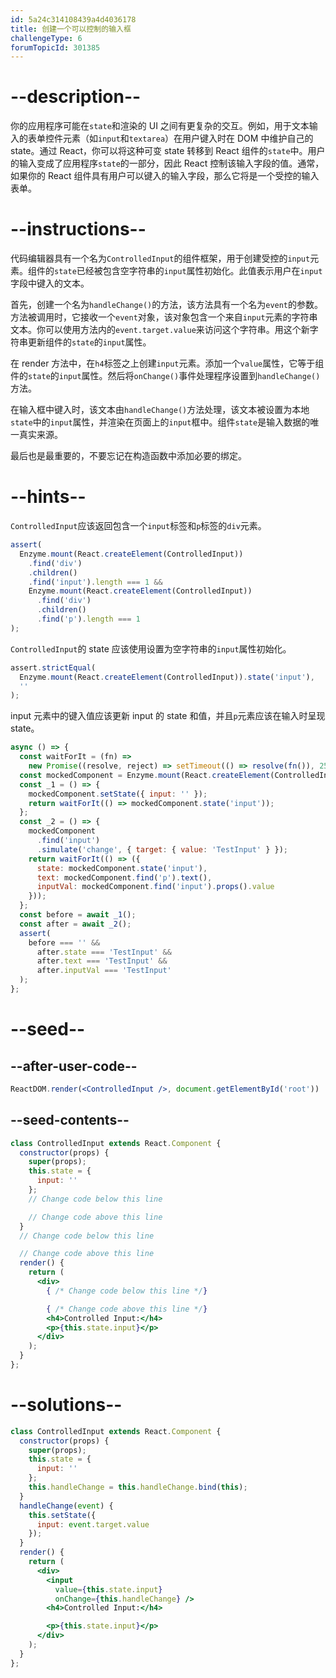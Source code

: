 ```yaml
---
id: 5a24c314108439a4d4036178
title: 创建一个可以控制的输入框
challengeType: 6
forumTopicId: 301385
---
```


# --description--

你的应用程序可能在`state`和渲染的 UI 之间有更复杂的交互。例如，用于文本输入的表单控件元素（如`input`和`textarea`）在用户键入时在 DOM 中维护自己的 state。通过 React，你可以将这种可变 state 转移到 React 组件的`state`中。用户的输入变成了应用程序`state`的一部分，因此 React 控制该输入字段的值。通常，如果你的 React 组件具有用户可以键入的输入字段，那么它将是一个受控的输入表单。

# --instructions--

代码编辑器具有一个名为`ControlledInput`的组件框架，用于创建受控的`input`元素。组件的`state`已经被包含空字符串的`input`属性初始化。此值表示用户在`input`字段中键入的文本。

首先，创建一个名为`handleChange()`的方法，该方法具有一个名为`event`的参数。方法被调用时，它接收一个`event`对象，该对象包含一个来自`input`元素的字符串文本。你可以使用方法内的`event.target.value`来访问这个字符串。用这个新字符串更新组件的`state`的`input`属性。

在 render 方法中，在`h4`标签之上创建`input`元素。添加一个`value`属性，它等于组件的`state`的`input`属性。然后将`onChange()`事件处理程序设置到`handleChange()`方法。

在输入框中键入时，该文本由`handleChange()`方法处理，该文本被设置为本地`state`中的`input`属性，并渲染在页面上的`input`框中。组件`state`是输入数据的唯一真实来源。

最后也是最重要的，不要忘记在构造函数中添加必要的绑定。

# --hints--

`ControlledInput`应该返回包含一个`input`标签和`p`标签的`div`元素。

```js
assert(
  Enzyme.mount(React.createElement(ControlledInput))
    .find('div')
    .children()
    .find('input').length === 1 &&
    Enzyme.mount(React.createElement(ControlledInput))
      .find('div')
      .children()
      .find('p').length === 1
);
```

`ControlledInput`的 state 应该使用设置为空字符串的`input`属性初始化。

```js
assert.strictEqual(
  Enzyme.mount(React.createElement(ControlledInput)).state('input'),
  ''
);
```

input 元素中的键入值应该更新 input 的 state 和值，并且`p`元素应该在输入时呈现 state。

```js
async () => {
  const waitForIt = (fn) =>
    new Promise((resolve, reject) => setTimeout(() => resolve(fn()), 250));
  const mockedComponent = Enzyme.mount(React.createElement(ControlledInput));
  const _1 = () => {
    mockedComponent.setState({ input: '' });
    return waitForIt(() => mockedComponent.state('input'));
  };
  const _2 = () => {
    mockedComponent
      .find('input')
      .simulate('change', { target: { value: 'TestInput' } });
    return waitForIt(() => ({
      state: mockedComponent.state('input'),
      text: mockedComponent.find('p').text(),
      inputVal: mockedComponent.find('input').props().value
    }));
  };
  const before = await _1();
  const after = await _2();
  assert(
    before === '' &&
      after.state === 'TestInput' &&
      after.text === 'TestInput' &&
      after.inputVal === 'TestInput'
  );
};
```

# --seed--

## --after-user-code--

```jsx
ReactDOM.render(<ControlledInput />, document.getElementById('root'))
```

## --seed-contents--

```jsx
class ControlledInput extends React.Component {
  constructor(props) {
    super(props);
    this.state = {
      input: ''
    };
    // Change code below this line

    // Change code above this line
  }
  // Change code below this line

  // Change code above this line
  render() {
    return (
      <div>
        { /* Change code below this line */}

        { /* Change code above this line */}
        <h4>Controlled Input:</h4>
        <p>{this.state.input}</p>
      </div>
    );
  }
};
```

# --solutions--

```jsx
class ControlledInput extends React.Component {
  constructor(props) {
    super(props);
    this.state = {
      input: ''
    };
    this.handleChange = this.handleChange.bind(this);
  }
  handleChange(event) {
    this.setState({
      input: event.target.value
    });
  }
  render() {
    return (
      <div>
        <input
          value={this.state.input}
          onChange={this.handleChange} />
        <h4>Controlled Input:</h4>

        <p>{this.state.input}</p>
      </div>
    );
  }
};
```
